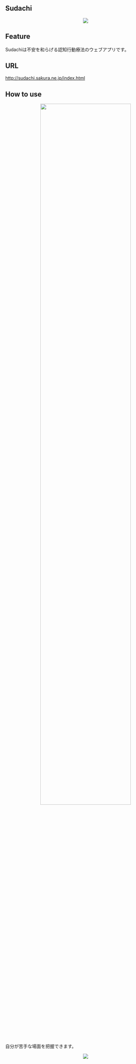 ## Sudachi

<p align="center" margin-bottom="50px">
  <img src="https://user-images.githubusercontent.com/67347289/132286957-86b4be04-3b88-4d5c-974d-9cdc6bccabe0.png">
</p>

## Feature
<p>Sudachiは不安を和らげる認知行動療法のウェブアプリです。</p>

## URL
<a href="http://sudachi.sakura.ne.jp/index.html">http://sudachi.sakura.ne.jp/index.html</a>

## How to use
<p align="center">
  <img src="https://user-images.githubusercontent.com/67347289/132227105-57ac7c47-41ad-44a8-b920-06f42022b7cf.png" width=75%>
</p>
<p>自分が苦手な場面を把握できます。</p>

<p align="center">
  <img src="https://user-images.githubusercontent.com/67347289/132300558-19f3ef2e-4ec7-4024-ab8e-72c00b3dc3bd.png">
</p>




